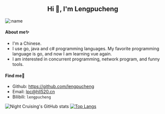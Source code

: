 <h2 align="center">Hi 👋, I'm Lengpucheng</h2>

![:name](https://moe-counter.glitch.me/get/@:lengpucheng?theme=rule99)

#### About me✨ 

* I'm a Chinese.
* I use go, java and c# programming languages. My favorite programming language is go, and now I am learning vue again.
* I am interested in concurrent programming, network program, and funny tools.

#### Find me👀

* Github: <https://github.com/lengpucheng>
* Email: <lpc@hll520.cn>
* Bilibili: `lengpucheng`

![Night Cruising's GitHub stats](https://github-readme-stats-git-masterrstaa-rickstaa.vercel.app/api?username=lengpucheng&show_icons=true&count_private=true)
[![Top Langs](https://github-readme-stats.vercel.app/api/top-langs/?username=lengpucheng&layout=compact&hide=javascript,html,css,PowerShell)](https://github.com/anuraghazra/github-readme-stats)
